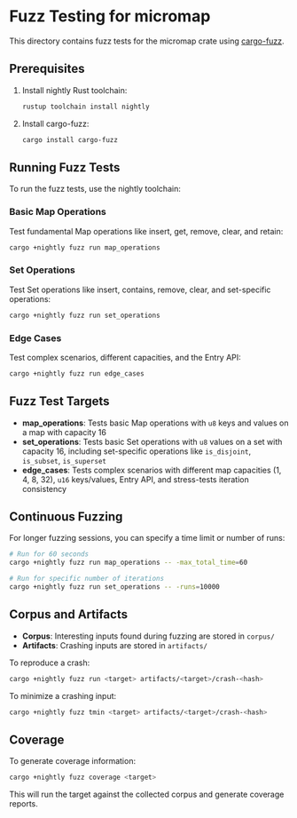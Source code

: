 # Fuzz Testing for micromap

This directory contains fuzz tests for the micromap crate using [cargo-fuzz](https://github.com/rust-fuzz/cargo-fuzz).

## Prerequisites

1. Install nightly Rust toolchain:
   ```bash
   rustup toolchain install nightly
   ```

2. Install cargo-fuzz:
   ```bash
   cargo install cargo-fuzz
   ```

## Running Fuzz Tests

To run the fuzz tests, use the nightly toolchain:

### Basic Map Operations
Test fundamental Map operations like insert, get, remove, clear, and retain:
```bash
cargo +nightly fuzz run map_operations
```

### Set Operations  
Test Set operations like insert, contains, remove, clear, and set-specific operations:
```bash
cargo +nightly fuzz run set_operations
```

### Edge Cases
Test complex scenarios, different capacities, and the Entry API:
```bash
cargo +nightly fuzz run edge_cases
```

## Fuzz Test Targets

- **map_operations**: Tests basic Map operations with `u8` keys and values on a map with capacity 16
- **set_operations**: Tests basic Set operations with `u8` values on a set with capacity 16, including set-specific operations like `is_disjoint`, `is_subset`, `is_superset`
- **edge_cases**: Tests complex scenarios with different map capacities (1, 4, 8, 32), `u16` keys/values, Entry API, and stress-tests iteration consistency

## Continuous Fuzzing

For longer fuzzing sessions, you can specify a time limit or number of runs:

```bash
# Run for 60 seconds
cargo +nightly fuzz run map_operations -- -max_total_time=60

# Run for specific number of iterations
cargo +nightly fuzz run set_operations -- -runs=10000
```

## Corpus and Artifacts

- **Corpus**: Interesting inputs found during fuzzing are stored in `corpus/`
- **Artifacts**: Crashing inputs are stored in `artifacts/`

To reproduce a crash:
```bash
cargo +nightly fuzz run <target> artifacts/<target>/crash-<hash>
```

To minimize a crashing input:
```bash
cargo +nightly fuzz tmin <target> artifacts/<target>/crash-<hash>
```

## Coverage

To generate coverage information:
```bash
cargo +nightly fuzz coverage <target>
```

This will run the target against the collected corpus and generate coverage reports.